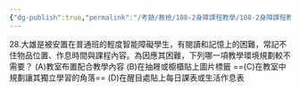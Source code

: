 ```yaml
---
{"dg-publish":true,"permalink":"/考題/教檢/108-2身障課程教學/108-2身障課程教學-第1大題第28題/","tags":["考題","題目","未完"]}
---
```


28.大雄是被安置在普通班的輕度智能障礙學生，有閱讀和記憶上的困難，常記不住物品位置、作息時間與課程內容。為因應其困難，下列哪一項教學環境規劃較不需要？
(A)教室布置配合教學內容
(B)在抽屜或櫥櫃貼上圖片標籤
==(C)在教室中規劃讓其獨立學習的角落==
(D)在醒目處貼上每日課表或生活作息表

